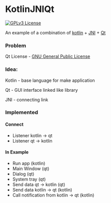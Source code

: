KotlinJNIQt
===================

[![GPLv3 License](https://img.shields.io/badge/License-GPL%20v3-yellow.svg)](https://opensource.org/licenses/)


An example of a combination of [kotlin](https://kotlinlang.org/) + [JNI](https://docs.oracle.com/javase/8/docs/technotes/guides/jni/) + [Qt](https://www.qt.io/)

### Problem
Qt License - [GNU General Public License](https://www.gnu.org/licenses/)

### Idea:
Kotlin - base language for make application

Qt - GUI interface linked like library

JNI - connecting link

### Implemented

#### Connect
- Listener kotlin -> qt
- Listener qt -> kotlin

#### In Example
- Run app (kotlin)
- Main Window (qt)
- Dialog (qt)
- System tray (qt)
- Send data qt -> kotlin (qt)
- Send data kotlin -> qt (kotlin)
- Call notification from kotlin -> qt (kotlin)